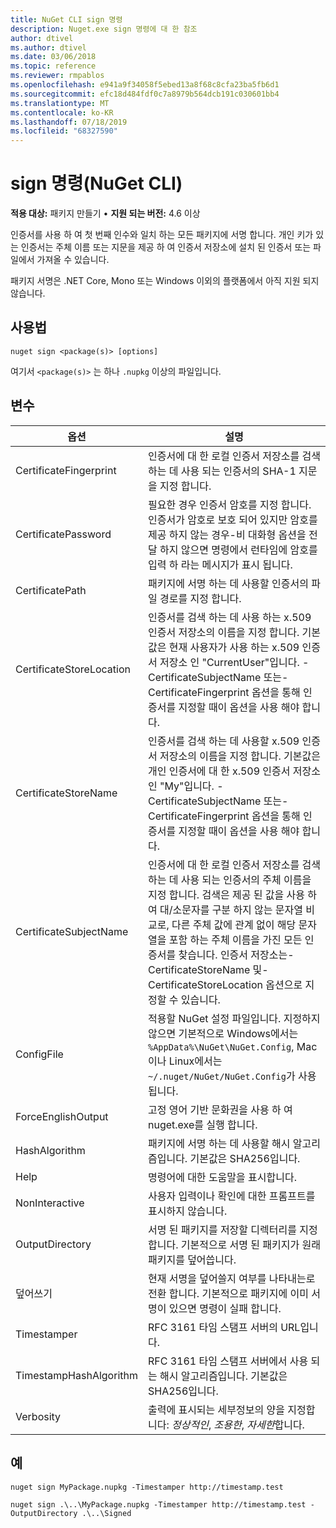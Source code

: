 ```yaml
---
title: NuGet CLI sign 명령
description: Nuget.exe sign 명령에 대 한 참조
author: dtivel
ms.author: dtivel
ms.date: 03/06/2018
ms.topic: reference
ms.reviewer: rmpablos
ms.openlocfilehash: e941a9f34058f5ebed13a8f68c8cfa23ba5fb6d1
ms.sourcegitcommit: efc18d484fdf0c7a8979b564dcb191c030601bb4
ms.translationtype: MT
ms.contentlocale: ko-KR
ms.lasthandoff: 07/18/2019
ms.locfileid: "68327590"
---
```

# <a name="sign-command-nuget-cli"></a>sign 명령(NuGet CLI)

**적용 대상:** 패키지 만들기 &bullet; **지원 되는 버전:** 4.6 이상

인증서를 사용 하 여 첫 번째 인수와 일치 하는 모든 패키지에 서명 합니다. 개인 키가 있는 인증서는 주체 이름 또는 지문을 제공 하 여 인증서 저장소에 설치 된 인증서 또는 파일에서 가져올 수 있습니다.

패키지 서명은 .NET Core, Mono 또는 Windows 이외의 플랫폼에서 아직 지원 되지 않습니다.

## <a name="usage"></a>사용법

```cli
nuget sign <package(s)> [options]
```

여기서 `<package(s)>` 는 하나 `.nupkg` 이상의 파일입니다.

## <a name="options"></a>변수

| 옵션 | 설명 |
| --- | --- |
| CertificateFingerprint | 인증서에 대 한 로컬 인증서 저장소를 검색 하는 데 사용 되는 인증서의 SHA-1 지문을 지정 합니다. |
| CertificatePassword | 필요한 경우 인증서 암호를 지정 합니다. 인증서가 암호로 보호 되어 있지만 암호를 제공 하지 않는 경우-비 대화형 옵션을 전달 하지 않으면 명령에서 런타임에 암호를 입력 하 라는 메시지가 표시 됩니다. |
| CertificatePath | 패키지에 서명 하는 데 사용할 인증서의 파일 경로를 지정 합니다. |
| CertificateStoreLocation | 인증서를 검색 하는 데 사용 하는 x.509 인증서 저장소의 이름을 지정 합니다. 기본값은 현재 사용자가 사용 하는 x.509 인증서 저장소 인 "CurrentUser"입니다. -CertificateSubjectName 또는-CertificateFingerprint 옵션을 통해 인증서를 지정할 때이 옵션을 사용 해야 합니다. |
| CertificateStoreName | 인증서를 검색 하는 데 사용할 x.509 인증서 저장소의 이름을 지정 합니다. 기본값은 개인 인증서에 대 한 x.509 인증서 저장소 인 "My"입니다. -CertificateSubjectName 또는-CertificateFingerprint 옵션을 통해 인증서를 지정할 때이 옵션을 사용 해야 합니다. |
| CertificateSubjectName | 인증서에 대 한 로컬 인증서 저장소를 검색 하는 데 사용 되는 인증서의 주체 이름을 지정 합니다.  검색은 제공 된 값을 사용 하 여 대/소문자를 구분 하지 않는 문자열 비교로, 다른 주체 값에 관계 없이 해당 문자열을 포함 하는 주체 이름을 가진 모든 인증서를 찾습니다.  인증서 저장소는-CertificateStoreName 및-CertificateStoreLocation 옵션으로 지정할 수 있습니다. |
| ConfigFile | 적용할 NuGet 설정 파일입니다. 지정하지 않으면 기본적으로 Windows에서는 `%AppData%\NuGet\NuGet.Config`, Mac이나 Linux에서는 `~/.nuget/NuGet/NuGet.Config`가 사용됩니다.|
| ForceEnglishOutput | 고정 영어 기반 문화권을 사용 하 여 nuget.exe를 실행 합니다. |
| HashAlgorithm | 패키지에 서명 하는 데 사용할 해시 알고리즘입니다. 기본값은 SHA256입니다. |
| Help | 명령어에 대한 도움말을 표시합니다. |
| NonInteractive | 사용자 입력이나 확인에 대한 프롬프트를 표시하지 않습니다. |
| OutputDirectory | 서명 된 패키지를 저장할 디렉터리를 지정 합니다. 기본적으로 서명 된 패키지가 원래 패키지를 덮어씁니다. |
| 덮어쓰기 | 현재 서명을 덮어쓸지 여부를 나타내는로 전환 합니다. 기본적으로 패키지에 이미 서명이 있으면 명령이 실패 합니다. |
| Timestamper | RFC 3161 타임 스탬프 서버의 URL입니다. |
| TimestampHashAlgorithm | RFC 3161 타임 스탬프 서버에서 사용 되는 해시 알고리즘입니다. 기본값은 SHA256입니다. |
| Verbosity | 출력에 표시되는 세부정보의 양을 지정합니다: *정상적인*, *조용한*, *자세한*합니다. |

## <a name="examples"></a>예

```cli
nuget sign MyPackage.nupkg -Timestamper http://timestamp.test

nuget sign .\..\MyPackage.nupkg -Timestamper http://timestamp.test -OutputDirectory .\..\Signed
```